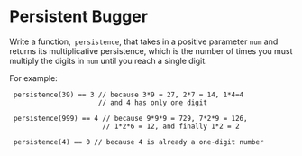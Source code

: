 Persistent Bugger
=======

Write a function,``` persistence```, that takes in a positive parameter ```num``` and returns its multiplicative persistence, which is the number of times you must multiply the digits in ```num``` until you reach a single digit.

For example:

```
 persistence(39) == 3 // because 3*9 = 27, 2*7 = 14, 1*4=4
                      // and 4 has only one digit

 persistence(999) == 4 // because 9*9*9 = 729, 7*2*9 = 126,
                       // 1*2*6 = 12, and finally 1*2 = 2

 persistence(4) == 0 // because 4 is already a one-digit number
```